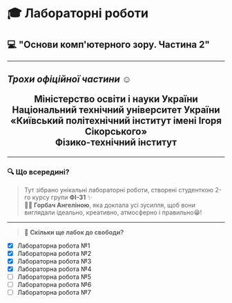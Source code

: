 # 🎓 **Лабораторні роботи**  
## 💻 "Основи комп'ютерного зору. Частина 2"  
---

## ***Трохи офіційної частини ☺️***
<p align="center" style="font-size: 1.5em; font-weight: bold;">
  Міністерство освіти і науки України  
  <br>Національний технічний університет України  
  <br>«Київський політехнічний інститут імені Ігоря Сікорського»  
  <br>Фізико-технічний інститут
</p> 

---

### 🔍 **Що всередині?**  
> Тут зібрано унікальні лабораторні роботи, створені студенткою 2-го курсу групи **ФІ-31** ✨  
> 👩‍💻 **Горбач Ангеліною**, яка доклала усі зусилля, щоб вони виглядали ідеально, креативно, атмосферно і правильно😁️!
 ---
 > 📝 **Скільки ще лабок до свободи?**

- [x] Лабораторна робота №1  
- [x] Лабораторна робота №2  
- [x] Лабораторна робота №3  
- [x] Лабораторна робота №4
- [ ] Лабораторна робота №5
- [ ] Лабораторна робота №6
- [ ] Лабораторна робота №7 
